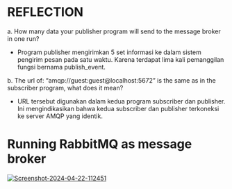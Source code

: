 

# REFLECTION

a. How many data your publisher program will send to the message broker in one
run? 

- Program publisher mengirimkan 5 set informasi ke dalam sistem pengirim pesan pada satu waktu. Karena terdapat lima kali pemanggilan fungsi bernama publish_event.

b. The url of: “amqp://guest:guest@localhost:5672” is the same as in the subscriber
program, what does it mean?

- URL tersebut digunakan dalam kedua program subscriber dan publisher. Ini mengindikasikan bahwa kedua subscriber dan publisher terkoneksi ke server AMQP yang identik.

#  Running RabbitMQ as message broker

<a href="https://ibb.co/rpJNmVp"><img src="https://i.ibb.co/NNzbsMN/Screenshot-2024-04-22-112451.png" alt="Screenshot-2024-04-22-112451" border="0"></a>
